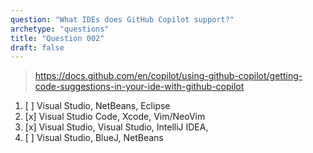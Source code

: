 ```yaml
---
question: "What IDEs does GitHub Copilot support?"
archetype: "questions"
title: "Question 002"
draft: false
---
```


> https://docs.github.com/en/copilot/using-github-copilot/getting-code-suggestions-in-your-ide-with-github-copilot
1. [ ] Visual Studio, NetBeans, Eclipse
2. [x] Visual Studio Code, Xcode, Vim/NeoVim
3. [x] Visual Studio, Visual Studio, IntelliJ IDEA,
4. [ ] Visual Studio, BlueJ, NetBeans

